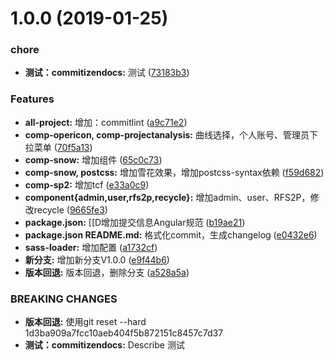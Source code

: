 # 1.0.0 (2019-01-25)


### chore

* **测试：commitizendocs:** 测试 ([73183b3](https://github.com/LGDHuaOPER/data_analysis-React/commit/73183b3))


### Features

* **all-project:** 增加：commitlint ([a9c71e2](https://github.com/LGDHuaOPER/data_analysis-React/commit/a9c71e2))
* **comp-opericon, comp-projectanalysis:** 曲线选择，个人账号、管理员下拉菜单 ([70f5a13](https://github.com/LGDHuaOPER/data_analysis-React/commit/70f5a13))
* **comp-snow:** 增加组件 ([65c0c73](https://github.com/LGDHuaOPER/data_analysis-React/commit/65c0c73))
* **comp-snow, postcss:** 增加雪花效果，增加postcss-syntax依赖 ([f59d682](https://github.com/LGDHuaOPER/data_analysis-React/commit/f59d682))
* **comp-sp2:** 增加tcf ([e33a0c9](https://github.com/LGDHuaOPER/data_analysis-React/commit/e33a0c9))
* **component{admin,user,rfs2p,recycle}:** 增加admin、user、RFS2P，修改recycle ([9665fe3](https://github.com/LGDHuaOPER/data_analysis-React/commit/9665fe3))
* **package.json:** [[D增加提交信息Angular规范 ([b19ae21](https://github.com/LGDHuaOPER/data_analysis-React/commit/b19ae21))
* **package.json README.md:** 格式化commit，生成changelog ([e0432e6](https://github.com/LGDHuaOPER/data_analysis-React/commit/e0432e6))
* **sass-loader:** 增加配置 ([a1732cf](https://github.com/LGDHuaOPER/data_analysis-React/commit/a1732cf))
* **新分支:** 增加新分支V1.0.0 ([e9f44b6](https://github.com/LGDHuaOPER/data_analysis-React/commit/e9f44b6))
* **版本回退:** 版本回退，删除分支 ([a528a5a](https://github.com/LGDHuaOPER/data_analysis-React/commit/a528a5a))


### BREAKING CHANGES

* **版本回退:** 使用git reset --hard 1d3ba909a7fcc10aeb404f5b872151c8457c7d37
* **测试：commitizendocs:** Describe 测试



